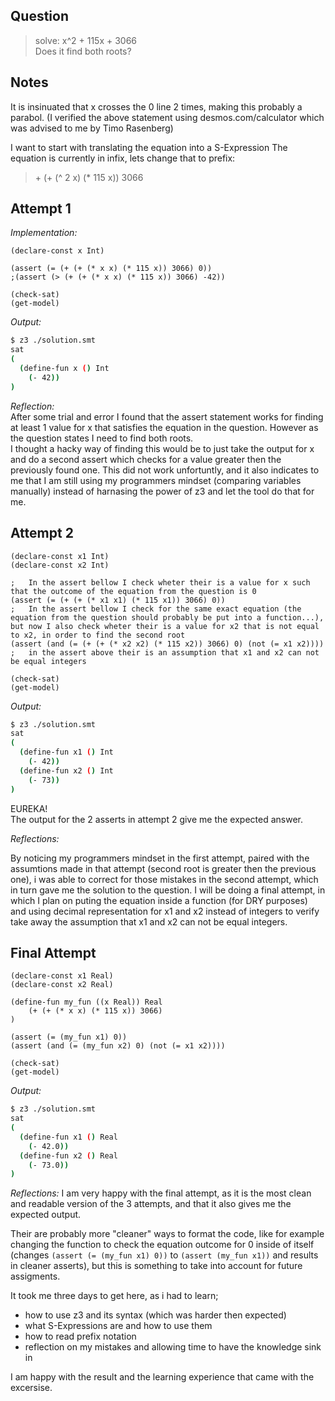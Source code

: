 ## Question  
>	solve: x^2 + 115x + 3066  
>	Does it find both roots?

## Notes
It is insinuated that x crosses the 0 line 2 times, making this probably a parabol.
(I verified the above statement using desmos.com/calculator which was advised to me by Timo Rasenberg)

I want to start with translating the equation into a S-Expression
The equation is currently in infix, lets change that to prefix:
> \+ (+ (^ 2 x) (* 115 x)) 3066

## Attempt 1

*Implementation:*
```smt
(declare-const x Int)

(assert (= (+ (+ (* x x) (* 115 x)) 3066) 0))
;(assert (> (+ (+ (* x x) (* 115 x)) 3066) -42))

(check-sat)
(get-model)
```

*Output:*
```bash
$ z3 ./solution.smt
sat
(
  (define-fun x () Int
    (- 42))
)
```

*Reflection:*  
After some trial and error I found that the assert statement works for finding at least 1 value for x that satisfies the equation in the question. However as the question states I need to find both roots.  
I thought a hacky way of finding this would be to just take the output for x and do a second assert which checks for a value greater then the previously found one. This did not work unfortuntly, and it also indicates to me that I am still using my programmers mindset (comparing variables manually) instead of harnasing the power of z3 and let the tool do that for me.

## Attempt 2

```smt
(declare-const x1 Int)
(declare-const x2 Int)

;	In the assert bellow I check wheter their is a value for x such that the outcome of the equation from the question is 0 
(assert (= (+ (+ (* x1 x1) (* 115 x1)) 3066) 0))
;	In the assert bellow I check for the same exact equation (the equation from the question should probably be put into a function...), but now I also check wheter their is a value for x2 that is not equal to x2, in order to find the second root 
(assert (and (= (+ (+ (* x2 x2) (* 115 x2)) 3066) 0) (not (= x1 x2))))
;	in the assert above their is an assumption that x1 and x2 can not be equal integers

(check-sat)
(get-model)
```

*Output:*
```bash
$ z3 ./solution.smt
sat
(
  (define-fun x1 () Int
    (- 42))
  (define-fun x2 () Int
    (- 73))
)
```

EUREKA!  
The output for the 2 asserts in attempt 2 give me the expected answer.

*Reflections:*

By noticing my programmers mindset in the first attempt, paired with the assumtions made in that attempt (second root is greater then the previous one), i was able to correct for those mistakes in the second attempt, which in turn gave me the solution to the question.
I will be doing a final attempt, in which I plan on puting the equation inside a function (for DRY purposes) and using decimal representation for x1 and x2 instead of integers to verify take away the assumption that x1 and x2 can not be equal integers.

## Final Attempt

```smt
(declare-const x1 Real)
(declare-const x2 Real)

(define-fun my_fun ((x Real)) Real
    (+ (+ (* x x) (* 115 x)) 3066)
)

(assert (= (my_fun x1) 0))
(assert (and (= (my_fun x2) 0) (not (= x1 x2))))

(check-sat)
(get-model)
```

*Output:*
```bash
$ z3 ./solution.smt
sat
(
  (define-fun x1 () Real
    (- 42.0))
  (define-fun x2 () Real
    (- 73.0))
)
```

*Reflections:*
I am very happy with the final attempt, as it is the most clean and readable version of the 3 attempts, and that it also gives me the expected output.

Their are probably more "cleaner" ways to format the code, like for example changing the function to check the equation outcome for 0 inside of itself (changes `(assert (= (my_fun x1) 0))` to `(assert (my_fun x1))` and results in cleaner asserts), but this is something to take into account for future assigments.

It took me three days to get here, as i had to learn;
- how to use z3 and its syntax (which was harder then expected)
- what S-Expressions are and how to use them
- how to read prefix notation
- reflection on my mistakes and allowing time to have the knowledge sink in

I am happy with the result and the learning experience that came with the excersise.